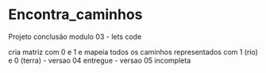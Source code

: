 # Encontra_caminhos

Projeto conclusão modulo 03 - lets code

cria matriz com 0 e 1 e mapeia todos os caminhos representados com 1 (rio) e 0 (terra) - versao 04 entregue - versao 05 incompleta
